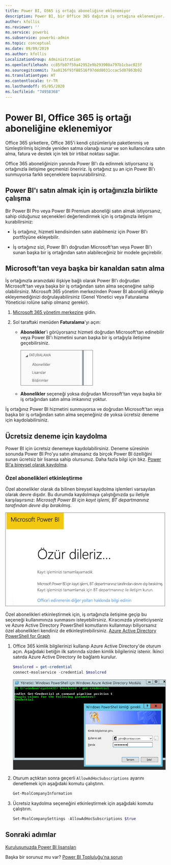 ```yaml
---
title: Power BI, O365 iş ortağı aboneliğine eklenemiyor
description: Power BI, bir Office 365 dağıtım iş ortağına eklenemiyor. Dağıtılmış model, Office 365 tarafından kullanılan bir satın alma modeli.
author: kfollis
ms.reviewer: ''
ms.service: powerbi
ms.subservice: powerbi-admin
ms.topic: conceptual
ms.date: 09/09/2019
ms.author: kfollis
LocalizationGroup: Administration
ms.openlocfilehash: cc85fb07f50a42952e9b293908a797b1cbac023f
ms.sourcegitcommit: 7aa0136f93f88516f97ddd8031ccac5d07863b92
ms.translationtype: HT
ms.contentlocale: tr-TR
ms.lasthandoff: 05/05/2020
ms.locfileid: "74958368"
---
```

# <a name="unable-to-add-power-bi-to-office-365-partner-subscription"></a>Power BI, Office 365 iş ortağı aboneliğine eklenemiyor

Office 365 şirketlere, Office 365'i kendi çözümleriyle paketlenmiş ve tümleştirilmiş biçimde yeniden satma olanağı sunar ve son kullanıcılara satın alma, fatura ve destek için tek bir irtibat noktası sağlar.

Office 365 aboneliğinizin yanında Power BI'ı da edinmek istiyorsanız iş ortağınızla iletişime geçmenizi öneririz. İş ortağınız şu an için Power BI'ı sunmuyorsa farklı seçeneklere başvurabilirsiniz.

## <a name="work-with-your-partner-to-purchase-power-bi"></a>Power BI'ı satın almak için iş ortağınızla birlikte çalışma

Bir Power BI Pro veya Power BI Premium aboneliği satın almak istiyorsanız, sahip olduğunuz seçenekleri değerlendirmek için iş ortağınızla iletişim kurabilirsiniz:

* İş ortağınız, hizmeti kendisinden satın alabilmeniz için Power BI'ı portföyüne ekleyebilir.

* İş ortağınız sizi, Power BI'ı doğrudan Microsoft'tan veya Power BI'ı sunan başka bir iş ortağından satın alabileceğiniz bir modele geçirebilir.

## <a name="purchase-from-microsoft-or-another-channel"></a>Microsoft'tan veya başka bir kanaldan satın alma

İş ortağınızla aranızdaki ilişkiye bağlı olarak Power BI'ı doğrudan Microsoft'tan veya başka bir iş ortağından satın alma seçeneğine sahip olabilirsiniz. Microsoft 365 yönetim merkezinden Power BI aboneliği ekleyip ekleyemediğinizi doğrulayabilirsiniz (Genel Yönetici veya Faturalama Yöneticisi rolüne sahip olmanız gerekir).

1. [Microsoft 365 yönetim merkezine](https://admin.microsoft.com/AdminPortal/Home#/homepage) gidin.

1. Sol taraftaki menüden **Faturalama**'yı açın:

    * **Abonelikler**'i görüyorsanız hizmeti doğrudan Microsoft'tan edinebilir veya Power BI'ı hizmetini sunan başka bir iş ortağıyla iletişime geçebilirsiniz.

        ![Abonelikler seçeneğinin bulunduğu Faturalama sayfası](media/service-admin-syndication-partner/billingsub.png)

    * **Abonelikler** seçeneği yoksa doğrudan Microsoft'tan veya başka bir iş ortağından satın alma imkanınız yoktur.

İş ortağınız Power BI hizmetini sunmuyorsa ve doğrudan Microsoft'tan veya başka bir iş ortağından satın alma seçeneğiniz de yoksa ücretsiz deneme için kaydolabilirsiniz.

## <a name="sign-up-for-a-free-trial"></a>Ücretsiz deneme için kaydolma

Power BI için ücretsiz denemeye kaydolabilirsiniz. Deneme süresinin sonunda Power BI Pro'yu satın almasanız da birçok Power BI özelliğini sunan ücretsiz bir lisansa sahip olursunuz. Daha fazla bilgi için bkz. [Power BI'a bireysel olarak kaydolma](service-self-service-signup-for-power-bi.md).

### <a name="enable-ad-hoc-subscriptions"></a>Özel abonelikleri etkinleştirme

Özel abonelikler olarak da bilinen bireysel kaydolma işlemleri varsayılan olarak devre dışıdır. Bu durumda kaydolmaya çalıştığınızda şu iletiyle karşılaşırsınız: *Microsoft Power BI için kayıt işlemi, BT departmanınız tarafından devre dışı bırakılmış*.

![Üzgünüz görüntüsü](media/service-admin-syndication-partner/sorry.png)

Özel abonelikleri etkinleştirmek için, iş ortağınızla iletişime geçip bu seçeneği kullanımınıza sunmasını isteyebilirsiniz. Kiracınızda yöneticiyseniz ve Azure Active Directory PowerShell komutlarını kullanmayı biliyorsanız özel abonelikleri kendiniz de etkinleştirebilirsiniz. [Azure Active Directory PowerShell for Graph](/powershell/azure/active-directory/install-adv2/)

1. Office 365 kimlik bilgilerinizi kullanıp Azure Active Directory'de oturum açın. Aşağıdaki betiğin ilk satırında sizden kimlik bilgileriniz istenir. İkinci satırda Azure Active Directory ile bağlantı kurulur.

    ```powershell
    $msolcred = get-credential
    connect-msolservice -credential $msolcred
    ```

    ![Kimlik bilgilerinizi girin](media/service-admin-syndication-partner/aad-signin.png)

1. Oturum açtıktan sonra geçerli `AllowAdHocSubscriptions` ayarını denetlemek için aşağıdaki komutu çalıştırın.

    ```powershell
    Get-MsolCompanyInformation
    ```

1. Ücretsiz kaydolma seçeneğini etkinleştirmek için aşağıdaki komutu çalıştırın.

    ```powershell
    Set-MsolCompanySettings -AllowAdHocSubscriptions $true
    ```

## <a name="next-steps"></a>Sonraki adımlar

[Kuruluşunuzda Power BI lisansları](service-admin-licensing-organization.md)

Başka bir sorunuz mu var? [Power BI Topluluğu'na sorun](https://community.powerbi.com/)